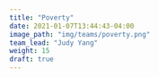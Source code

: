 ```yaml
---
title: "Poverty"
date: 2021-01-07T13:44:43-04:00
image_path: "img/teams/poverty.png"
team_lead: "Judy Yang"
weight: 15
draft: true
---
```



